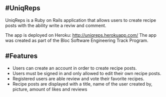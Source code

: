 #UniqReps
------
UniqReps is a Ruby on Rails application that allows users to create recipe posts with the ability write a reviw and comment.

The app is deployed on Heroku: http://uniqreps.herokuapp.com/
The app was created as part of the Bloc Software Engineering Track Program.

#Features
-----
- Users can create an account in order to create recipe posts.
- Users must be signed in and only allowed to edit their own recipe posts.
- Registered users are able review and vote their favorite recipes.
- Recipe posts are displayed with a title, name of the user created by, picture, amount of likes and reviews
